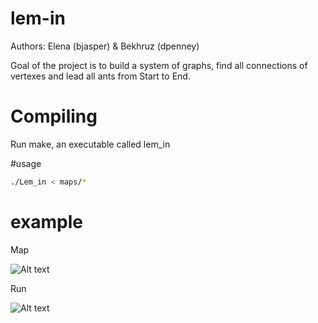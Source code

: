# lem-in
Authors: Elena (bjasper) & Bekhruz (dpenney)

Goal of the project is to build a system of graphs, find all connections of vertexes and lead all ants from Start to End.

# Compiling

Run make, an executable called lem_in

#usage
```sh
./Lem_in < maps/*
```

# example

Map

![Alt text](./screen_for_readme/map.png?raw=true "Map")

Run

![Alt text](./screen_for_readme/result.png?raw=true "result")
